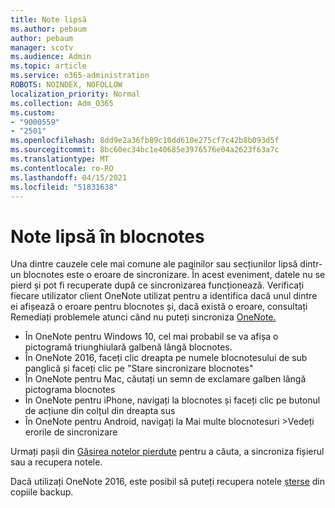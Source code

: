 ```yaml
---
title: Note lipsă
ms.author: pebaum
author: pebaum
manager: scotv
ms.audience: Admin
ms.topic: article
ms.service: o365-administration
ROBOTS: NOINDEX, NOFOLLOW
localization_priority: Normal
ms.collection: Adm_O365
ms.custom:
- "9000559"
- "2501"
ms.openlocfilehash: 8dd9e2a36fb89c10dd610e275cf7c42b8b093d5f
ms.sourcegitcommit: 8bc60ec34bc1e40685e3976576e04a2623f63a7c
ms.translationtype: MT
ms.contentlocale: ro-RO
ms.lasthandoff: 04/15/2021
ms.locfileid: "51831638"
---
```

# <a name="missing-notes-in-notebook"></a>Note lipsă în blocnotes

Una dintre cauzele cele mai comune ale paginilor sau secțiunilor lipsă dintr-un blocnotes este o eroare de sincronizare. În acest eveniment, datele nu se pierd și pot fi recuperate după ce sincronizarea funcționează. Verificați fiecare utilizator client OneNote utilizat pentru a identifica dacă unul dintre ei afișează o eroare pentru blocnotes și, dacă există o eroare, consultați Remediați problemele atunci când nu puteți sincroniza [OneNote.](https://support.office.com/article/299495ef-66d1-448f-90c1-b785a6968d45)

- În OneNote pentru Windows 10, cel mai probabil se va afișa o pictogramă triunghiulară galbenă lângă blocnotes.
- În OneNote 2016, faceți clic dreapta pe numele blocnotesului de sub panglică și faceți clic pe "Stare sincronizare blocnotes"
- În OneNote pentru Mac, căutați un semn de exclamare galben lângă pictograma blocnotes
- În OneNote pentru iPhone, navigați la blocnotes și faceți clic pe butonul de acțiune din colțul din dreapta sus
- În OneNote pentru Android, navigați la Mai multe blocnotesuri >Vedeți erorile de sincronizare

Urmați pașii din [Găsirea notelor pierdute](https://support.office.com/article/32cb2bd7-afe7-44d2-a711-398a88421287) pentru a căuta, a sincroniza fișierul sau a recupera notele.

Dacă utilizați OneNote 2016, este posibil să puteți recupera notele [șterse](https://support.office.com/article/32ed1036-74fd-4c21-bc28-033a486e6b14) din copiile backup.